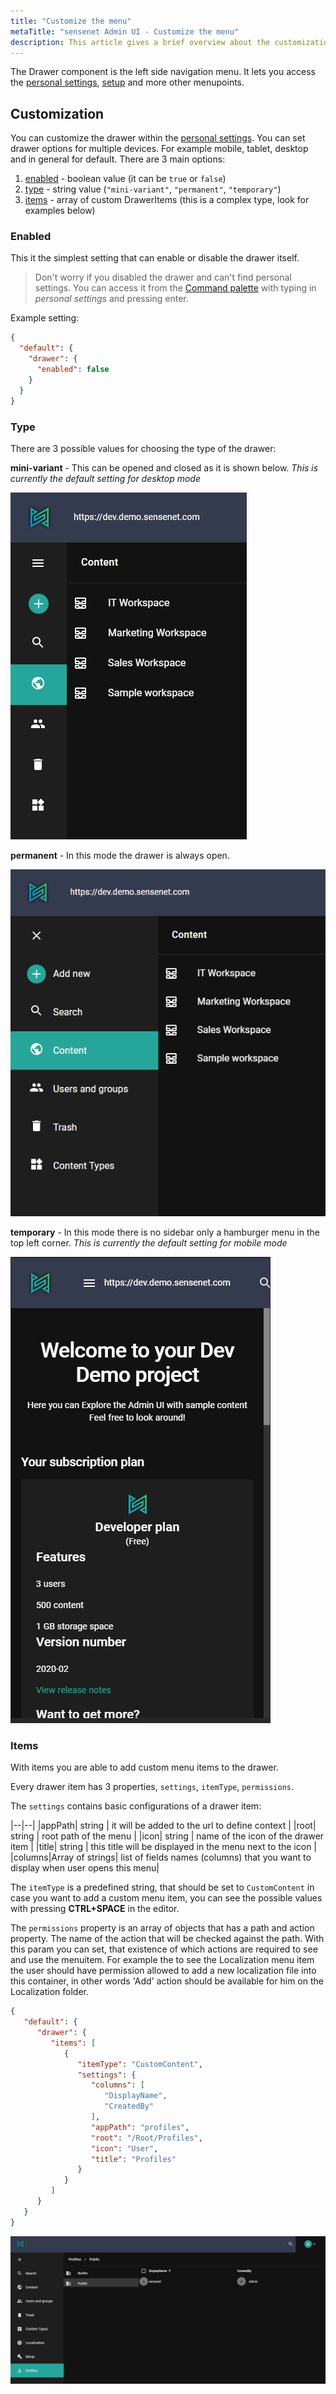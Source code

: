 ```yaml
---
title: "Customize the menu"
metaTitle: "sensenet Admin UI - Customize the menu"
description: This article gives a brief overview about the customization of the Drawer (the left side menu) on the Admin UI.
---
```


The Drawer component is the left side navigation menu. It lets you access the [personal settings](./00-personal-settings/), [setup](../setup) and more other menupoints.

## Customization

You can customize the drawer within the [personal settings](./00-personal-settings/). You can set drawer options for multiple devices. For example mobile, tablet, desktop and in general for default. There are 3 main options:

1. [enabled](#enabled) - boolean value (it can be `true` or `false`)
2. [type](#type) - string value (`"mini-variant"`, `"permanent"`, `"temporary"`)
3. [items](#items) - array of custom DrawerItems (this is a complex type, look for examples below)

### Enabled

This it the simplest setting that can enable or disable the drawer itself.
> Don't worry if you disabled the drawer and can't find personal settings. You can access it from the [Command palette](./03-command-palette) with typing in _personal settings_ and pressing enter.

Example setting:

```json
{
  "default": {
    "drawer": {
      "enabled": false
    }
  }
}
```

### Type

There are 3 possible values for choosing the type of the drawer:

**mini-variant** - This can be opened and closed as it is shown below. _This is currently the default setting for desktop mode_

![drawer mini-variant](../img/drawer-mini-variant.png "Drawer mini-variant")

**permanent** - In this mode the drawer is always open.

![drawer permanent](../img/drawer-permanent.png "Drawer permanent")

**temporary** - In this mode there is no sidebar only a hamburger menu in the top left corner. _This is currently the default setting for mobile mode_

![drawer temporary](../img/drawer-temporary.gif "Drawer temporary")

### Items

With items you are able to add custom menu items to the drawer.

Every drawer item has 3 properties, `settings`, `itemType`, `permissions`.

The `settings` contains basic configurations of a drawer item:

|--|--|
|appPath| string | it will be added to the url to define context |
|root| string | root path of the menu |
|icon| string | name of the icon of the drawer item |
|title| string | this title will be displayed in the menu next to the icon |
|columns|Array of strings| list of fields names (columns) that you want to display when user opens this menu|

The `itemType` is a predefined string, that should be set to `CustomContent` in case you want to add a custom menu item, you can see the possible values with pressing **CTRL+SPACE** in the editor.

The `permissions` property is an array of objects that has a path and action property. The name of the action that will be checked against the path. With this param you can set, that existence of which actions are required to see and use the menuitem. For example the to see the Localization menu item the user should have permission allowed to add a new localization file into this container, in other words 'Add' action should be available for him on the Localization folder.

```json
{
   "default": {
      "drawer": {
         "items": [
            {
               "itemType": "CustomContent",
               "settings": {
                  "columns": [
                     "DisplayName",
                     "CreatedBy"
                  ],
                  "appPath": "profiles",
                  "root": "/Root/Profiles",
                  "icon": "User",
                  "title": "Profiles"
               }
            }
         ]
      }
   }
}
```


![custom drawer item for profiles](../img/custom-draweritem.png "custom drawer item for profiles")
